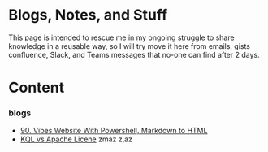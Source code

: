 ﻿# Blogs, Notes, and Stuff
This page is intended to rescue me in my ongoing struggle to share knowledge in a reusable way, so I will try move it here from emails, gists confluence, Slack, and Teams messages that no-one can find after 2 days.
# Content
### blogs
* [90. Vibes Website With Powershell, Markdown to HTML](./content/blogs/90.VibeWebsiteWithPowershellMarkdown2HTML.md)
* [KQL vs Apache Licene](./content/blogs/KQLvsLucene.md)
zmaz
z,az